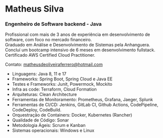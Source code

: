 # Matheus Silva

### Engenheiro de Software backend - Java

Profissional com mais de 3 anos de experiência em desenvolvimento de software, com foco no mercado financeiro.<br/>
Graduado em Análise e Desenvolvimento de Sistemas pela Anhanguera.<br/>
Concluí um bootcamp intensivo de 6 meses em desenvolvimento fullstack.<br/>
Certificado AWS Certified Cloud Practitioner.<br/>

Contato: matheusdeoliveiraferrero@hotmail.com

- Linguagens: Java 8, 11 e 17
- Frameworks: Spring Boot, Spring Cloud e Java EE
- Testes e Frameworks: Junit, Powermock, Mockito
- Infra as code: Terraform, Cloud Formation
- Arquiteturas: Clean Architecture
- Ferramentas de Monitoramento: Prometheus, Grafana, Jaeger, Splunk
- Ferramentas de CI/CD: Jenkins, GitLab CI, Github Actions, CodePipeline, CodeDeploy, CodeBuild.
- Orquestração de Containers: Docker, Kubernetes (Rancher)
- Qualidade de Código: Sonar
- Metodologia Ágeis: Scrum e Kanban
- Sistemas operacionais: Windows e Linux
